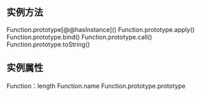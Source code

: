 ## 实例方法

Function.prototype\[@@hasInstance]()
Function.prototype.apply()
Function.prototype.bind()
Function.prototype.call()
Function.prototype.toString()

## 实例属性

Function：length
Function.name
Function.prototype.prototype
